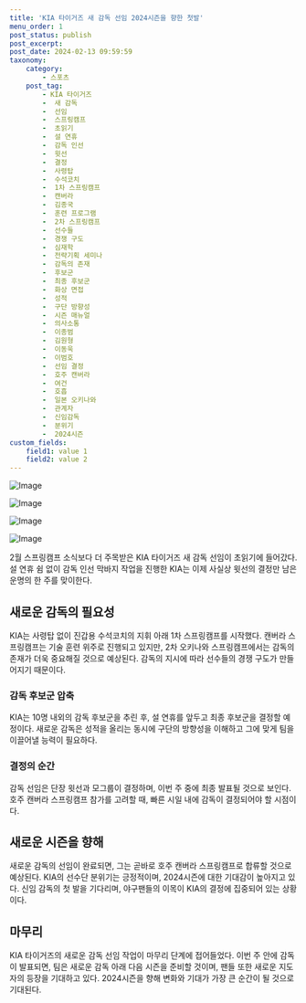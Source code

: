 ```yaml
---
title: 'KIA 타이거즈 새 감독 선임 2024시즌을 향한 첫발'
menu_order: 1
post_status: publish
post_excerpt: 
post_date: 2024-02-13 09:59:59
taxonomy:
    category:
        - 스포츠
    post_tag:
        - KIA 타이거즈
        -  새 감독
        -  선임
        -  스프링캠프
        -  초읽기
        -  설 연휴
        -  감독 인선
        -  윗선
        -  결정
        -  사령탑
        -  수석코치
        -  1차 스프링캠프
        -  캔버라
        -  김종국
        -  훈련 프로그램
        -  2차 스프링캠프
        -  선수들
        -  경쟁 구도
        -  심재학
        -  전략기획 세미나
        -  감독의 존재
        -  후보군
        -  최종 후보군
        -  화상 면접
        -  성적
        -  구단 방향성
        -  시즌 매뉴얼
        -  의사소통
        -  이종범
        -  김원형
        -  이동욱
        -  이범호
        -  선임 결정
        -  호주 캔버라
        -  여건
        -  호흡
        -  일본 오키나와
        -  관계자
        -  신임감독
        -  분위기
        -  2024시즌
custom_fields:
    field1: value 1
    field2: value 2
---
```


![Image](https://imgnews.pstatic.net/image/410/2024/02/13/0000980867_001_20240213075001498.jpg?type=w647)

![Image](https://imgnews.pstatic.net/image/410/2024/02/13/0000980867_002_20240213075001543.jpg?type=w647)

![Image](https://imgnews.pstatic.net/image/410/2024/02/13/0000980867_003_20240213075001597.jpg?type=w647)

![Image](https://imgnews.pstatic.net/image/410/2024/02/13/0000980867_004_20240213075001640.jpg?type=w647)

2월 스프링캠프 소식보다 더 주목받은 KIA 타이거즈 새 감독 선임이 초읽기에 들어갔다. 설 연휴 쉼 없이 감독 인선 막바지 작업을 진행한 KIA는 이제 사실상 윗선의 결정만 남은 운명의 한 주를 맞이한다.
## 새로운 감독의 필요성
KIA는 사령탑 없이 진갑용 수석코치의 지휘 아래 1차 스프링캠프를 시작했다. 캔버라 스프링캠프는 기술 훈련 위주로 진행되고 있지만, 2차 오키나와 스프링캠프에서는 감독의 존재가 더욱 중요해질 것으로 예상된다. 감독의 지시에 따라 선수들의 경쟁 구도가 만들어지기 때문이다.
### 감독 후보군 압축
KIA는 10명 내외의 감독 후보군을 추린 후, 설 연휴를 앞두고 최종 후보군을 결정할 예정이다. 새로운 감독은 성적을 올리는 동시에 구단의 방향성을 이해하고 그에 맞게 팀을 이끌어낼 능력이 필요하다.
### 결정의 순간
감독 선임은 단장 윗선과 모그룹이 결정하며, 이번 주 중에 최종 발표될 것으로 보인다. 호주 캔버라 스프링캠프 참가를 고려할 때, 빠른 시일 내에 감독이 결정되어야 할 시점이다.
## 새로운 시즌을 향해
새로운 감독의 선임이 완료되면, 그는 곧바로 호주 캔버라 스프링캠프로 합류할 것으로 예상된다. KIA의 선수단 분위기는 긍정적이며, 2024시즌에 대한 기대감이 높아지고 있다. 신임 감독의 첫 발을 기다리며, 야구팬들의 이목이 KIA의 결정에 집중되어 있는 상황이다.
## 마무리
KIA 타이거즈의 새로운 감독 선임 작업이 마무리 단계에 접어들었다. 이번 주 안에 감독이 발표되면, 팀은 새로운 감독 아래 다음 시즌을 준비할 것이며, 팬들 또한 새로운 지도자의 등장을 기대하고 있다. 2024시즌을 향해 변화와 기대가 가장 큰 순간이 될 것으로 기대된다.

